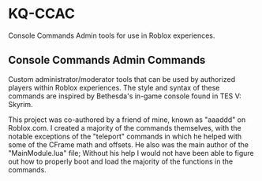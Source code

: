 # KQ-CCAC
Console Commands Admin tools for use in Roblox experiences.

## Console Commands Admin Commands

Custom administrator/moderator tools that can be used by authorized players within Roblox experiences. The style and syntax of these commands are inspired by Bethesda's in-game console found in TES V: Skyrim. 

This project was co-authored by a friend of mine, known as "aaaddd" on Roblox.com. I created a majority of the commands themselves, with the notable exceptions of the "teleport" commands in which he helped with some of the CFrame math and offsets. He also was the main author of the "MainModule.lua" file; Without his help I would not have been able to figure out how to properly boot and load the majority of the functions in the commands.
